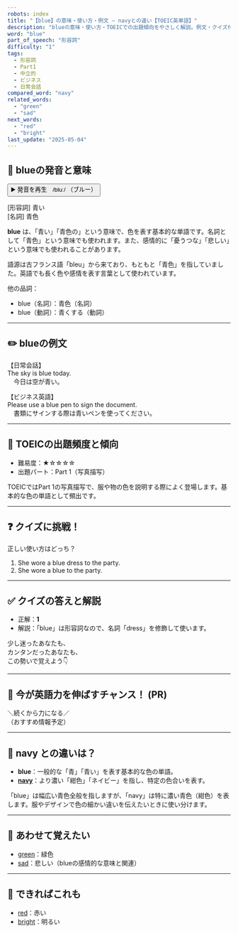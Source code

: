 ```yaml
---
robots: index
title: "【blue】の意味・使い方・例文 ― navyとの違い【TOEIC英単語】"
description: "blueの意味・使い方・TOEICでの出題傾向をやさしく解説。例文・クイズ付きでnavyとの違いもわかりやすく学べます。"
word: "blue"
part_of_speech: "形容詞"
difficulty: "1"
tags:
  - 形容詞
  - Part1
  - 中立的
  - ビジネス
  - 日常会話
compared_word: "navy"
related_words:
  - "green"
  - "sad"
next_words:
  - "red"
  - "bright"
last_update: "2025-05-04"
---
```


## 🔰 blueの発音と意味

<button class="play-audio" onclick="playTTS('blue')">
  <span class="play-audio-main">
    ▶️ 発音を再生　/bluː/
  </span>
  <span class="play-audio-sub">
    （ブルー）
  </span>
</button>

[形容詞] 青い  
[名詞] 青色

**blue** は、「青い」「青色の」という意味で、色を表す基本的な単語です。名詞として「青色」という意味でも使われます。また、感情的に「憂うつな」「悲しい」という意味でも使われることがあります。

語源は古フランス語「bleu」から来ており、もともと「青色」を指していました。英語でも長く色や感情を表す言葉として使われています。

他の品詞：  
- blue（名詞）：青色（名詞）
- blue（動詞）：青くする（動詞）

---

## ✏️ blueの例文

【日常会話】  
The sky is blue today.  
　今日は空が青い。

【ビジネス英語】  
Please use a blue pen to sign the document.  
　書類にサインする際は青いペンを使ってください。

---

## 🎯 TOEICの出題頻度と傾向

- 難易度：★☆☆☆☆
- 出題パート：Part 1（写真描写）

TOEICではPart 1の写真描写で、服や物の色を説明する際によく登場します。基本的な色の単語として頻出です。

---

## ❓ クイズに挑戦！

正しい使い方はどっち？

1. She wore a blue dress to the party.  
2. She wore a blue to the party.

---

## ✅ クイズの答えと解説

- 正解：**1**
- 解説：「blue」は形容詞なので、名詞「dress」を修飾して使います。

少し迷ったあなたも、  
カンタンだったあなたも、  
この勢いで覚えよう👇️

---

## 🚀 今が英語力を伸ばすチャンス！ (PR)

<div class="info-center">
＼続くから力になる／<br>  
（おすすめ情報予定）
</div>

---

## 🤔  navy との違いは？

- **blue**：一般的な「青」「青い」を表す基本的な色の単語。
- **[navy](/word/navy)**：より濃い「紺色」「ネイビー」を指し、特定の色合いを表す。

「blue」は幅広い青色全般を指しますが、「navy」は特に濃い青色（紺色）を表します。服やデザインで色の細かい違いを伝えたいときに使い分けます。

---

## 🧩 あわせて覚えたい

- [green](/word/green)：緑色
- [sad](/word/sad)：悲しい（blueの感情的な意味と関連）

---

## 📖 できればこれも

- [red](/word/red)：赤い
- [bright](/word/bright)：明るい

<!-- cvid: aid02_bid33 -->
